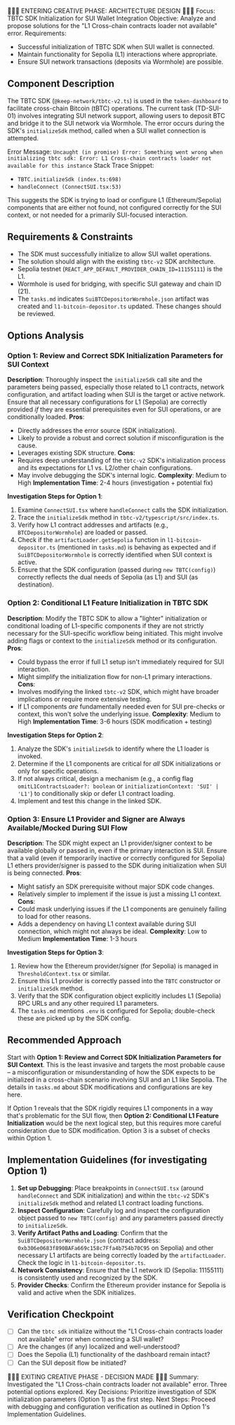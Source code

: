 🎨🎨🎨 ENTERING CREATIVE PHASE: ARCHITECTURE DESIGN 🎨🎨🎨
Focus: TBTC SDK Initialization for SUI Wallet Integration
Objective: Analyze and propose solutions for the "L1 Cross-chain contracts loader not available" error.
Requirements:

- Successful initialization of TBTC SDK when SUI wallet is connected.
- Maintain functionality for Sepolia (L1) interactions where appropriate.
- Ensure SUI network transactions (deposits via Wormhole) are possible.

## Component Description

The TBTC SDK (`@keep-network/tbtc-v2.ts`) is used in the `token-dashboard` to facilitate cross-chain Bitcoin (tBTC) operations. The current task (TD-SUI-01) involves integrating SUI network support, allowing users to deposit BTC and bridge it to the SUI network via Wormhole. The error occurs during the SDK's `initializeSdk` method, called when a SUI wallet connection is attempted.

Error Message: `Uncaught (in promise) Error: Something went wrong when initializing tbtc sdk: Error: L1 Cross-chain contracts loader not available for this instance`
Stack Trace Snippet:

- `TBTC.initializeSdk (index.ts:698)`
- `handleConnect (ConnectSUI.tsx:53)`

This suggests the SDK is trying to load or configure L1 (Ethereum/Sepolia) components that are either not found, not configured correctly for the SUI context, or not needed for a primarily SUI-focused interaction.

## Requirements & Constraints

- The SDK must successfully initialize to allow SUI wallet operations.
- The solution should align with the existing `tbtc-v2` SDK architecture.
- Sepolia testnet (`REACT_APP_DEFAULT_PROVIDER_CHAIN_ID=11155111`) is the L1.
- Wormhole is used for bridging, with specific SUI gateway and chain ID (21).
- The `tasks.md` indicates `SuiBTCDepositorWormhole.json` artifact was created and `l1-bitcoin-depositor.ts` updated. These changes should be reviewed.

## Options Analysis

### Option 1: Review and Correct SDK Initialization Parameters for SUI Context

**Description**: Thoroughly inspect the `initializeSdk` call site and the parameters being passed, especially those related to L1 contracts, network configuration, and artifact loading when SUI is the target or active network. Ensure that all necessary configurations for L1 (Sepolia) are correctly provided _if_ they are essential prerequisites even for SUI operations, or are conditionally loaded.
**Pros**:

- Directly addresses the error source (SDK initialization).
- Likely to provide a robust and correct solution if misconfiguration is the cause.
- Leverages existing SDK structure.
  **Cons**:
- Requires deep understanding of the `tbtc-v2` SDK's initialization process and its expectations for L1 vs. L2/other chain configurations.
- May involve debugging the SDK's internal logic.
  **Complexity**: Medium to High
  **Implementation Time**: 2-4 hours (investigation + potential fix)

**Investigation Steps for Option 1**:

1. Examine `ConnectSUI.tsx` where `handleConnect` calls the SDK initialization.
2. Trace the `initializeSdk` method in `tbtc-v2/typescript/src/index.ts`.
3. Verify how L1 contract addresses and artifacts (e.g., `BTCDepositorWormhole`) are loaded or passed.
4. Check if the `artifactLoader.getSepolia` function in `l1-bitcoin-depositor.ts` (mentioned in `tasks.md`) is behaving as expected and if `SuiBTCDepositorWormhole` is correctly identified when SUI context is active.
5. Ensure that the SDK configuration (passed during `new TBTC(config)`) correctly reflects the dual needs of Sepolia (as L1) and SUI (as destination).

### Option 2: Conditional L1 Feature Initialization in TBTC SDK

**Description**: Modify the TBTC SDK to allow a "lighter" initialization or conditional loading of L1-specific components if they are not strictly necessary for the SUI-specific workflow being initiated. This might involve adding flags or context to the `initializeSdk` method or its configuration.
**Pros**:

- Could bypass the error if full L1 setup isn't immediately required for SUI interaction.
- Might simplify the initialization flow for non-L1 primary interactions.
  **Cons**:
- Involves modifying the linked `tbtc-v2` SDK, which might have broader implications or require more extensive testing.
- If L1 components _are_ fundamentally needed even for SUI pre-checks or context, this won't solve the underlying issue.
  **Complexity**: Medium to High
  **Implementation Time**: 3-6 hours (SDK modification + testing)

**Investigation Steps for Option 2**:

1. Analyze the SDK's `initializeSdk` to identify where the L1 loader is invoked.
2. Determine if the L1 components are critical for _all_ SDK initializations or only for specific operations.
3. If not always critical, design a mechanism (e.g., a config flag `omitL1ContractsLoader?: boolean` or `initializationContext: 'SUI' | 'L1'`) to conditionally skip or defer L1 contract loading.
4. Implement and test this change in the linked SDK.

### Option 3: Ensure L1 Provider and Signer are Always Available/Mocked During SUI Flow

**Description**: The SDK might expect an L1 provider/signer context to be available globally or passed in, even if the primary interaction is SUI. Ensure that a valid (even if temporarily inactive or correctly configured for Sepolia) L1 ethers provider/signer is passed to the SDK during initialization when SUI is being connected.
**Pros**:

- Might satisfy an SDK prerequisite without major SDK code changes.
- Relatively simpler to implement if the issue is just a missing L1 context.
  **Cons**:
- Could mask underlying issues if the L1 components are genuinely failing to load for other reasons.
- Adds a dependency on having L1 context available during SUI connection, which might not always be ideal.
  **Complexity**: Low to Medium
  **Implementation Time**: 1-3 hours

**Investigation Steps for Option 3**:

1. Review how the Ethereum provider/signer (for Sepolia) is managed in `ThresholdContext.tsx` or similar.
2. Ensure this L1 provider is correctly passed into the `TBTC` constructor or `initializeSdk` method.
3. Verify that the SDK configuration object explicitly includes L1 (Sepolia) RPC URLs and any other required L1 parameters.
4. The `tasks.md` mentions `.env` is configured for Sepolia; double-check these are picked up by the SDK config.

## Recommended Approach

Start with **Option 1: Review and Correct SDK Initialization Parameters for SUI Context**. This is the least invasive and targets the most probable cause – a misconfiguration or misunderstanding of how the SDK expects to be initialized in a cross-chain scenario involving SUI and an L1 like Sepolia. The details in `tasks.md` about SDK modifications and configurations are key here.

If Option 1 reveals that the SDK rigidly requires L1 components in a way that's problematic for the SUI flow, then **Option 2: Conditional L1 Feature Initialization** would be the next logical step, but this requires more careful consideration due to SDK modification. Option 3 is a subset of checks within Option 1.

## Implementation Guidelines (for investigating Option 1)

1.  **Set up Debugging**: Place breakpoints in `ConnectSUI.tsx` (around `handleConnect` and SDK initialization) and within the `tbtc-v2` SDK's `initializeSdk` method and related L1 contract loading functions.
2.  **Inspect Configuration**: Carefully log and inspect the configuration object passed to `new TBTC(config)` and any parameters passed directly to `initializeSdk`.
3.  **Verify Artifact Paths and Loading**: Confirm that the `SuiBTCDepositorWormhole.json` (contract address: `0xb306e0683f890BAFa669c158c7Ffa4b754b70C95` on Sepolia) and other necessary L1 artifacts are being correctly loaded by the `artifactLoader`. Check the logic in `l1-bitcoin-depositor.ts`.
4.  **Network Consistency**: Ensure that the L1 network ID (Sepolia: 11155111) is consistently used and recognized by the SDK.
5.  **Provider Checks**: Confirm the Ethereum provider instance for Sepolia is valid and active when the SDK initializes.

## Verification Checkpoint

- [ ] Can the `tbtc sdk` initialize without the "L1 Cross-chain contracts loader not available" error when connecting a SUI wallet?
- [ ] Are the changes (if any) localized and well-understood?
- [ ] Does the Sepolia (L1) functionality of the dashboard remain intact?
- [ ] Can the SUI deposit flow be initiated?

🎨🎨🎨 EXITING CREATIVE PHASE - DECISION MADE 🎨🎨🎨
Summary: Investigated the "L1 Cross-chain contracts loader not available" error. Three potential options explored.
Key Decisions: Prioritize investigation of SDK initialization parameters (Option 1) as the first step.
Next Steps: Proceed with debugging and configuration verification as outlined in Option 1's Implementation Guidelines.
